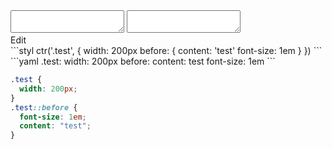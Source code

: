 <div data-size="170" class="code-cont" data-example="before">
    <div class="code">
        <div class="code-wrap">
            <textarea id="stylus"></textarea>
            <textarea id="css"></textarea>
            <div class="edit-code">
                <span>Edit</span>
            </div>
        </div>
    </div>
</div>


<div data-size="170" data-examples="stylus"></div>
```styl
ctr('.test', {
  width: 200px
  before: {
    content: 'test'
    font-size: 1em
  }
})
```

<div data-size="170" data-examples="yaml"></div>
```yaml
.test:
  width: 200px
  before:
    content: test
    font-size: 1em
```

```css
.test {
  width: 200px;
}
.test::before {
  font-size: 1em;
  content: "test";
}
```
<div class="cf"></div>
